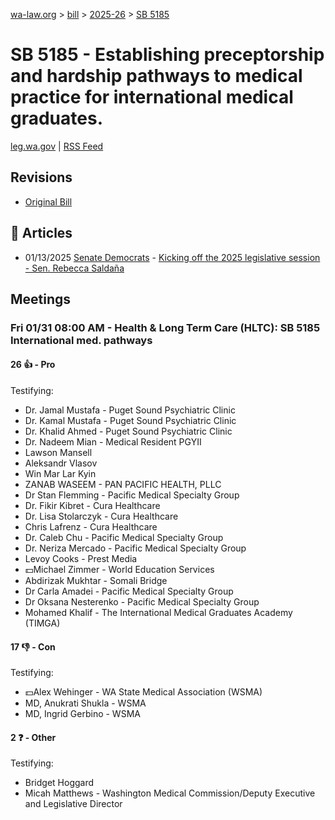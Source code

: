 [wa-law.org](/) > [bill](/bill/) > [2025-26](/bill/2025-26/) > [SB 5185](/bill/2025-26/sb/5185/)

# SB 5185 - Establishing preceptorship and hardship pathways to medical practice for international medical graduates.
[leg.wa.gov](https://app.leg.wa.gov/billsummary?BillNumber=5185&Year=2025&Initiative=false) | [RSS Feed](./rss.xml)

## Revisions
* [Original Bill](1/)

## 📰 Articles
* 01/13/2025 [Senate Democrats](/org/senate_democrats/) - [Kicking off the 2025 legislative session - Sen. Rebecca Saldaña](https://senatedemocrats.wa.gov/saldana/2025/01/13/kicking-off-the-2025-legislative-session/#:~:text=SB%205185)

## Meetings
### Fri 01/31 08:00 AM - Health & Long Term Care (HLTC): SB 5185 International med. pathways
#### 26 👍 - Pro
Testifying:
* Dr. Jamal Mustafa - Puget Sound Psychiatric Clinic
* Dr. Kamal Mustafa - Puget Sound Psychiatric Clinic
* Dr. Khalid Ahmed - Puget Sound Psychiatric Clinic
* Dr. Nadeem Mian - Medical Resident PGYII
* Lawson Mansell
* Aleksandr Vlasov
* Win Mar Lar Kyin
* ZANAB WASEEM - PAN PACIFIC HEALTH, PLLC
* Dr Stan Flemming - Pacific Medical Specialty Group
* Dr. Fikir Kibret - Cura Healthcare
* Dr. Lisa Stolarczyk - Cura Healthcare
* Chris Lafrenz - Cura Healthcare
* Dr. Caleb Chu - Pacific Medical Specialty Group
* Dr. Neriza Mercado - Pacific Medical Specialty Group
* Levoy Cooks - Prest Media
* 💵Michael Zimmer - World Education Services
* Abdirizak Mukhtar - Somali Bridge
* Dr Carla Amadei - Pacific Medical Specialty Group
* Dr Oksana Nesterenko - Pacific Medical Specialty Group
* Mohamed Khalif - The International Medical Graduates Academy (TIMGA)

#### 17 👎 - Con
Testifying:
* 💵Alex Wehinger - WA State Medical Association (WSMA)
* MD, Anukrati Shukla - WSMA
* MD, Ingrid Gerbino - WSMA

#### 2 ❓ - Other
Testifying:
* Bridget Hoggard
* Micah Matthews - Washington Medical Commission/Deputy Executive and Legislative Director
